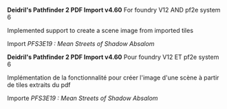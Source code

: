 **Deidril's Pathfinder 2 PDF Import v4.60**
For foundry V12 AND pf2e system 6

Implemented support to create a scene image from imported tiles

Import *PFS3E19 : Mean Streets of Shadow Absalom*


**Deidril's Pathfinder 2 PDF Import v4.60**
Pour foundry V12 ET pf2e system 6

Implémentation de la fonctionnalité pour créer l'image d'une scène à partir de tiles extraits du pdf

Importe *PFS3E19 : Mean Streets of Shadow Absalom*




